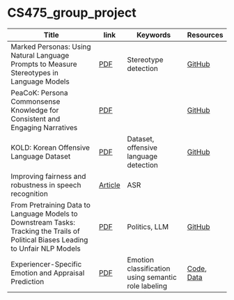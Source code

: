 # CS475_group_project

| Title | link | Keywords | Resources |
| --- | --- | --- | --- |
| Marked Personas: Using Natural Language Prompts to Measure Stereotypes in Language Models | [PDF](https://aclanthology.org/2023.acl-long.84.pdf) | Stereotype detection | [GitHub](https://github.com/myracheng/markedpersonas) |
| PeaCoK: Persona Commonsense Knowledge for Consistent and Engaging Narratives | [PDF](https://arxiv.org/abs/2305.02364) | | [GitHub](https://github.com/Silin159/PeaCoK) |
| KOLD: Korean Offensive Language Dataset | [PDF](https://aclanthology.org/2022.emnlp-main.744/) | Dataset, offensive language detection | [GitHub](https://github.com/boychaboy/KOLD)
| Improving fairness and robustness in speech recognition | [Article](https://ai.meta.com/blog/improving-fairness-and-robustness-in-speech-recognition/) | ASR | |
| From Pretraining Data to Language Models to Downstream Tasks: Tracking the Trails of Political Biases Leading to Unfair NLP Models | [PDF](https://aclanthology.org/2023.acl-long.656.pdf) | Politics, LLM | [GitHub](https://github.com/BunsenFeng/PoliLean) |
| Experiencer-Specific Emotion and Appraisal Prediction | [PDF](https://aclanthology.org/2022.nlpcss-1.3.pdf) | Emotion classification using semantic role labeling | [Code](https://bitbucket.org/weggem/experiencer-specific-emotion-and-appraisal-prediction/src/master/), [Data](https://www.ims.uni-stuttgart.de/forschung/ressourcen/korpora/emotionappraisal/) |

